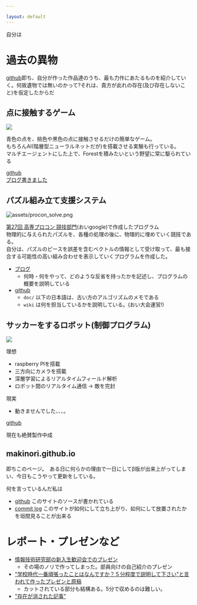 ```yaml
---

layout: default
---
```


自分は

# 過去の異物
[github](https://github.com/i-makinori)即ち、自分が作った作品達のうち、最も力作にあたるものを紹介していく。何故遺物では無いのかって?それは、貴方が此れの存在(及び存在しないこと)を仮定したからだ

## 点に接触するゲーム
![]({{site.url}}/assets/coin_gather_game.png)

青色の点を、桃色や黒色の点に接触させるだけの簡単なゲーム。  
もちろんAI(階層型ニューラルネットだが)を搭載させる実験も行っている。  
マルチエージェントにした上で、Forestを積みたいという野望に常に駆られている  

[github](https://github.com/i-makinori/coin_gather_game)  
[ブログ書きました](http://ikemaki.hatenablog.com/entry/2017/07/21/192159)


## パズル組み立て支援システム
![assets/procon_solve.png]({{site.url}}/assets/procon_solve.png)

[第27回 高専プロコン 競技部門](https://www.google.co.jp/search?q=%E7%AC%AC27%E5%9B%9E+%E9%AB%98%E5%B0%82%E3%83%97%E3%83%AD%E3%82%B3%E3%83%B3+%E7%AB%B6%E6%8A%80%E9%83%A8%E9%96%80)(おいgoogle)で作成したプログラム  
物理的に与えられたパズルを、各種の処理の後に、物理的に埋めていく競技である。  
自分は、パズルのピースを誤差を含むベクトルの情報として受け取って、最も接合する可能性の高い組み合わせを表示していくプログラムを作成した。  

- [ブログ](http://ikemaki.hatenablog.com/entry/2016/10/10/234703)
  - 何時・何をやって、どのような反省を持ったかを記述し、プログラムの概要を説明している
- [github](https://github.com/i-makinori/procon_solve)
  - `doc/` 以下の日本語は、古い方のアルゴリズムのメモである
  - `wiki` は何を担当しているかを説明している。(おい大会運営!)


## サッカーをするロボット(制御プログラム)
![]({{site.url}}/assets/soccer_robo.png)

理想
- raspberry PIを搭載
- 三方向にカメラを搭載
- 深層学習によるリアルタイムフィールド解析
- ロボット間のリアルタイム通信
-> 敵を完封

現実
- 動きませんでした、、、。

[github](https://github.com/i-makinori/redsight)

現在も絶賛製作中成


## makinori.github.io
即ちこのページ。　ある日に何らかの理由で一日にしてβ版が出来上がってしまい、今日もこうやって更新をしている。

何を言っているんだ私は

- [github](https://github.com/i-makinori/i-makinori.github.io) このサイトのソースが書かれている
- [commit log](https://github.com/i-makinori/i-makinori.github.io/commits) このサイトが如何にして立ち上がり、如何にして放置されたかを垣間見ることが出来る

# レポート・プレゼンなど

- [情報技術研究部の新入生歓迎会でのプレゼン]({{site.url}}/assets/welcome_presen.pdf)
  - その場のノリで作ってしまった。部員向けの自己紹介のプレゼン
- ["学校時代一番頑張ったことはなんですか？５分程度で説明して下さい"と言われて作ったプレゼンと原稿]({{site.url}}/assets/5min_intro.pdf)
  - カットされている部分も結構ある。5分で収めるのは難しい。
- ["存在が消された記事"]({{site.uel}}/404.html)
